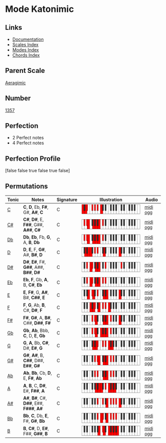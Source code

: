 # Mode Katonimic

## Links

- [Documentation](index.md)
- [Scales Index](Scales.md)
- [Modes Index](Modes.md)
- [Chords Index](Chords.md)

## Parent Scale

[Aeragimic](ScaleAeragimic.md)

## Number

[1357](https://ianring.com/musictheory/scales/1357)

## Perfection

- 2 Perfect notes
- 4 Perfect notes

## Perfection Profile

[false false true false true false]

## Permutations

| Tonic | Notes | Signature | Illustration | Audio |
|-------|-------|-----------|--------------|-------|
| [C](ModeCNaturalKatonimic.md) | **C**, **D**, Eb, **F#**, G#, **A#**, **C** | C | ![CNaturalKatonimic](ModeCNaturalKatonimic.png) | [midi](ModeCNaturalKatonimic.mid) [ogg](ModeCNaturalKatonimic.ogg) |
| [C#](ModeCSharpKatonimic.md) | **C#**, **D#**, E, **F##**, G##, **A##**, **C#** | C | ![CSharpKatonimic](ModeCSharpKatonimic.png) | [midi](ModeCSharpKatonimic.mid) [ogg](ModeCSharpKatonimic.ogg) |
| [Db](ModeDFlatKatonimic.md) | **Db**, **Eb**, Fb, **G**, A, **B**, **Db** | C | ![DFlatKatonimic](ModeDFlatKatonimic.png) | [midi](ModeDFlatKatonimic.mid) [ogg](ModeDFlatKatonimic.ogg) |
| [D](ModeDNaturalKatonimic.md) | **D**, **E**, F, **G#**, A#, **B#**, **D** | C | ![DNaturalKatonimic](ModeDNaturalKatonimic.png) | [midi](ModeDNaturalKatonimic.mid) [ogg](ModeDNaturalKatonimic.ogg) |
| [D#](ModeDSharpKatonimic.md) | **D#**, **E#**, F#, **G##**, A##, **B##**, **D#** | C | ![DSharpKatonimic](ModeDSharpKatonimic.png) | [midi](ModeDSharpKatonimic.mid) [ogg](ModeDSharpKatonimic.ogg) |
| [Eb](ModeEFlatKatonimic.md) | **Eb**, **F**, Gb, **A**, B, **C#**, **Eb** | C | ![EFlatKatonimic](ModeEFlatKatonimic.png) | [midi](ModeEFlatKatonimic.mid) [ogg](ModeEFlatKatonimic.ogg) |
| [E](ModeENaturalKatonimic.md) | **E**, **F#**, G, **A#**, B#, **C##**, **E** | C | ![ENaturalKatonimic](ModeENaturalKatonimic.png) | [midi](ModeENaturalKatonimic.mid) [ogg](ModeENaturalKatonimic.ogg) |
| [F](ModeFNaturalKatonimic.md) | **F**, **G**, Ab, **B**, C#, **D#**, **F** | C | ![FNaturalKatonimic](ModeFNaturalKatonimic.png) | [midi](ModeFNaturalKatonimic.mid) [ogg](ModeFNaturalKatonimic.ogg) |
| [F#](ModeFSharpKatonimic.md) | **F#**, **G#**, A, **B#**, C##, **D##**, **F#** | C | ![FSharpKatonimic](ModeFSharpKatonimic.png) | [midi](ModeFSharpKatonimic.mid) [ogg](ModeFSharpKatonimic.ogg) |
| [Gb](ModeGFlatKatonimic.md) | **Gb**, **Ab**, Bbb, **C**, D, **E**, **Gb** | C | ![GFlatKatonimic](ModeGFlatKatonimic.png) | [midi](ModeGFlatKatonimic.mid) [ogg](ModeGFlatKatonimic.ogg) |
| [G](ModeGNaturalKatonimic.md) | **G**, **A**, Bb, **C#**, D#, **E#**, **G** | C | ![GNaturalKatonimic](ModeGNaturalKatonimic.png) | [midi](ModeGNaturalKatonimic.mid) [ogg](ModeGNaturalKatonimic.ogg) |
| [G#](ModeGSharpKatonimic.md) | **G#**, **A#**, B, **C##**, D##, **E##**, **G#** | C | ![GSharpKatonimic](ModeGSharpKatonimic.png) | [midi](ModeGSharpKatonimic.mid) [ogg](ModeGSharpKatonimic.ogg) |
| [Ab](ModeAFlatKatonimic.md) | **Ab**, **Bb**, Cb, **D**, E, **F#**, **Ab** | C | ![AFlatKatonimic](ModeAFlatKatonimic.png) | [midi](ModeAFlatKatonimic.mid) [ogg](ModeAFlatKatonimic.ogg) |
| [A](ModeANaturalKatonimic.md) | **A**, **B**, C, **D#**, E#, **F##**, **A** | C | ![ANaturalKatonimic](ModeANaturalKatonimic.png) | [midi](ModeANaturalKatonimic.mid) [ogg](ModeANaturalKatonimic.ogg) |
| [A#](ModeASharpKatonimic.md) | **A#**, **B#**, C#, **D##**, E##, **F###**, **A#** | C | ![ASharpKatonimic](ModeASharpKatonimic.png) | [midi](ModeASharpKatonimic.mid) [ogg](ModeASharpKatonimic.ogg) |
| [Bb](ModeBFlatKatonimic.md) | **Bb**, **C**, Db, **E**, F#, **G#**, **Bb** | C | ![BFlatKatonimic](ModeBFlatKatonimic.png) | [midi](ModeBFlatKatonimic.mid) [ogg](ModeBFlatKatonimic.ogg) |
| [B](ModeBNaturalKatonimic.md) | **B**, **C#**, D, **E#**, F##, **G##**, **B** | C | ![BNaturalKatonimic](ModeBNaturalKatonimic.png) | [midi](ModeBNaturalKatonimic.mid) [ogg](ModeBNaturalKatonimic.ogg) |
